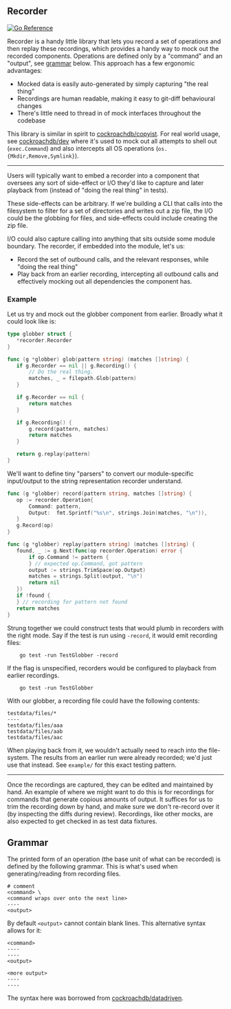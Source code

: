 Recorder
---

[![Go Reference](https://pkg.go.dev/badge/github.com/irfansharif/recorder.svg)](https://pkg.go.dev/github.com/irfansharif/recorder)

Recorder is a handy little library that lets you record a set of operations and
then replay these recordings, which provides a handy way to mock out the
recorded components. Operations are defined only by a "command" and an
"output", see [grammar](#grammar) below. This approach has a few ergonomic
advantages:
- Mocked data is easily auto-generated by simply capturing "the real thing"
- Recordings are human readable, making it easy to git-diff behavioural changes
- There's little need to thread in of mock interfaces throughout the codebase

This library is similar in spirit to
[cockroachdb/copyist](https://github.com/cockroachdb/copyist). For real world
usage, see [cockroachdb/dev](https://github.com/cockroachdb/dev)
where it's used to mock out all attempts to shell out (`exec.Command`) and
also intercepts all OS operations (`os.{Mkdir,Remove,Symlink}`).

---

Users will typically want to embed a recorder into a component that oversees
any sort of side-effect or I/O they'd like to capture and later playback from
(instead of "doing the real thing" in tests).

These side-effects can be arbitrary. If we're building a CLI that calls into
the filesystem to filter for a set of directories and writes out a zip file,
the I/O could be the globbing for files, and side-effects could include
creating the zip file.

I/O could also capture calling into anything that sits outside some
module boundary. The recorder, if embedded into the module, let's us:
- Record the set of outbound calls, and the relevant responses, while
"doing the real thing"
- Play back from an earlier recording, intercepting all outbound calls and
effectively mocking out all dependencies the component has.

### Example

Let us try and mock out the globber component from earlier. Broadly what it
could look like is:

```go
type globber struct {
   *recorder.Recorder
}

func (g *globber) glob(pattern string) (matches []string) {
   if g.Recorder == nil || g.Recording() {
       // Do the real thing.
       matches, _ = filepath.Glob(pattern)
   }

   if g.Recorder == nil {
       return matches
   }

   if g.Recording() {
       g.record(pattern, matches)
       return matches
   }

   return g.replay(pattern)
}
```

We'll want to define tiny "parsers" to convert our module-specific input/output
to the string representation recorder understand.

```go
func (g *globber) record(pattern string, matches []string) {
   op := recorder.Operation{
       Command: pattern,
       Output:  fmt.Sprintf("%s\n", strings.Join(matches, "\n")),
   }
   g.Record(op)
}

func (g *globber) replay(pattern string) (matches []string) {
   found, _ := g.Next(func(op recorder.Operation) error {
       if op.Command != pattern {
       } // expected op.Command, got pattern
       output := strings.TrimSpace(op.Output)
       matches = strings.Split(output, "\n")
       return nil
   })
   if !found {
   } // recording for pattern not found
   return matches
}
```

Strung together we could construct tests that would plumb in recorders with the
right mode. Say if the test is run using `-record`, it would emit recording
files:

```
    go test -run TestGlobber -record
```

If the flag is unspecified, recorders would be configured to playback from
earlier recordings.

```
    go test -run TestGlobber
```

With our globber, a recording file could have the following contents:

```
testdata/files/*
----
testdata/files/aaa
testdata/files/aab
testdata/files/aac
```

When playing back from it, we wouldn't actually need to reach into the
file-system. The results from an earlier run were already recorded; we'd just
use that instead. See `example/` for this exact testing pattern.

---

Once the recordings are captured, they can be edited and maintained by hand.
An example of where we might want to do this is for recordings for commands
that generate copious amounts of output. It suffices for us to trim the
recording down by hand, and make sure we don't re-record over it (by inspecting
the diffs during review).  Recordings, like other mocks, are also expected to
get checked in as test data fixtures.

## Grammar

The printed form of an operation (the base unit of what can be recorded) is
defined by the following grammar. This is what's used when generating/reading
from recording files.

    # comment
    <command> \
    <command wraps over onto the next line>
    ----
    <output>

By default `<output>` cannot contain blank lines. This alternative syntax
allows for it:

    <command>
    ----
    ----
    <output>

    <more output>
    ----
    ----

The syntax here was borrowed from
[cockroachdb/datadriven](https://github.com/cockroachdb/datadriven).
